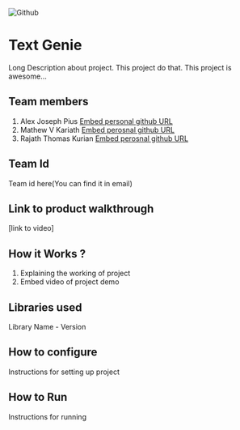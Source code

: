 ![Github](https://user-images.githubusercontent.com/64391274/211215734-bbc57b92-9a71-496d-873e-3eedc7523916.png)


# Text Genie
Long Description about project. This project do that. This project is awesome...
## Team members
1. Alex Joseph Pius [Embed personal github URL](https://github.com/AJP-003/)
2. Mathew V Kariath [Embed perosnal github URL](https://github.com/MVK2803)
3. Rajath Thomas Kurian [Embed perosnal github URL](https://github.com/rajath-tk)
## Team Id
Team id here(You can find it in email)
## Link to product walkthrough
[link to video]
## How it Works ?
1. Explaining the working of project
2. Embed video of project demo
## Libraries used
Library Name - Version
## How to configure
Instructions for setting up project
## How to Run
Instructions for running
